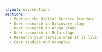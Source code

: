 ```yaml
---
layout: nav/sections
sections:
  - Meeting the Digital Service Standard
  - User research in Discovery stage
  - User research in Alpha stage
  - User research in Beta stage
  - Research your service when it is live
  - Case studies and examples
---
```

